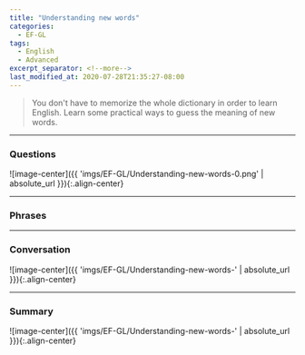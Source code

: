 ```yaml
---
title: "Understanding new words"
categories:
  - EF-GL
tags:
  - English
  - Advanced
excerpt_separator: <!--more-->
last_modified_at: 2020-07-28T21:35:27-08:00
---
```

> You don't have to memorize the whole dictionary in order to learn English. Learn some practical ways to guess the meaning of new words.
<!--more-->

----------------------
### Questions

![image-center]({{ 'imgs/EF-GL/Understanding-new-words-0.png' | absolute_url }}){:.align-center}

----------------------
### Phrases


----------------------
### Conversation

![image-center]({{ 'imgs/EF-GL/Understanding-new-words-' | absolute_url }}){:.align-center}


----------------------
### Summary

![image-center]({{ 'imgs/EF-GL/Understanding-new-words-' | absolute_url }}){:.align-center}


